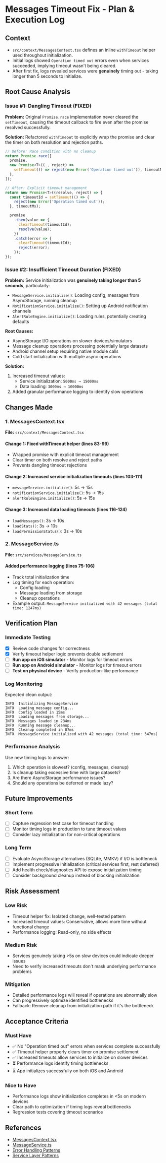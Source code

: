 # Messages Timeout Fix - Plan & Execution Log

## Context
- `src/context/MessagesContext.tsx` defines an inline `withTimeout` helper used throughout initialization.
- Initial logs showed `Operation timed out` errors even when services succeeded, implying timeout wasn't being cleared.
- After first fix, logs revealed services were **genuinely** timing out - taking longer than 5 seconds to initialize.

## Root Cause Analysis

### Issue #1: Dangling Timeout (FIXED)
**Problem:** Original `Promise.race` implementation never cleared the `setTimeout`, causing the timeout callback to fire even after the promise resolved successfully.

**Solution:** Refactored `withTimeout` to explicitly wrap the promise and clear the timer on both resolution and rejection paths.

```typescript
// Before: Race condition with no cleanup
return Promise.race([
  promise,
  new Promise<T>((_, reject) =>
    setTimeout(() => reject(new Error('Operation timed out')), timeoutMs)
  ),
]);

// After: Explicit timeout management
return new Promise<T>((resolve, reject) => {
  const timeoutId = setTimeout(() => {
    reject(new Error('Operation timed out'));
  }, timeoutMs);

  promise
    .then(value => {
      clearTimeout(timeoutId);
      resolve(value);
    })
    .catch(error => {
      clearTimeout(timeoutId);
      reject(error);
    });
});
```

### Issue #2: Insufficient Timeout Duration (FIXED)
**Problem:** Service initialization was **genuinely taking longer than 5 seconds**, particularly:
- `MessageService.initialize()`: Loading config, messages from AsyncStorage, running cleanup
- `NotificationService.initialize()`: Setting up Android notification channels
- `AlertRuleEngine.initialize()`: Loading rules, potentially creating defaults

**Root Causes:**
- AsyncStorage I/O operations on slower devices/simulators
- Message cleanup operations processing potentially large datasets
- Android channel setup requiring native module calls
- Cold start initialization with multiple async operations

**Solution:** 
1. Increased timeout values:
   - Service initialization: `5000ms → 15000ms`
   - Data loading: `3000ms → 10000ms`
2. Added granular performance logging to identify slow operations

## Changes Made

### 1. MessagesContext.tsx
**File:** `src/context/MessagesContext.tsx`

#### Change 1: Fixed withTimeout helper (lines 83-99)
- Wrapped promise with explicit timeout management
- Clear timer on both resolve and reject paths
- Prevents dangling timeout rejections

#### Change 2: Increased service initialization timeouts (lines 103-111)
- `messageService.initialize()`: 5s → 15s
- `notificationService.initialize()`: 5s → 15s  
- `alertRuleEngine.initialize()`: 5s → 15s

#### Change 3: Increased data loading timeouts (lines 116-124)
- `loadMessages()`: 3s → 10s
- `loadStats()`: 3s → 10s
- `loadPermissionStatus()`: 3s → 10s

### 2. MessageService.ts
**File:** `src/services/MessageService.ts`

#### Added performance logging (lines 75-106)
- Track total initialization time
- Log timing for each operation:
  - Config loading
  - Message loading from storage
  - Cleanup operations
- Example output: `MessageService initialized with 42 messages (total time: 1247ms)`

## Verification Plan

### Immediate Testing
- [x] Review code changes for correctness
- [x] Verify timeout helper logic prevents double settlement
- [ ] **Run app on iOS simulator** - Monitor logs for timeout errors
- [ ] **Run app on Android simulator** - Monitor logs for timeout errors
- [ ] **Test on physical device** - Verify production-like performance

### Log Monitoring
Expected clean output:
```
INFO  Initializing MessageService
INFO  Loading message config...
INFO  Config loaded in 15ms
INFO  Loading messages from storage...
INFO  Messages loaded in 234ms
INFO  Running message cleanup...
INFO  Cleanup completed in 87ms
INFO  MessageService initialized with 42 messages (total time: 347ms)
```

### Performance Analysis
Use new timing logs to answer:
1. Which operation is slowest? (config, messages, cleanup)
2. Is cleanup taking excessive time with large datasets?
3. Are there AsyncStorage performance issues?
4. Should any operations be deferred or made lazy?

## Future Improvements

### Short Term
- [ ] Capture regression test case for timeout handling
- [ ] Monitor timing logs in production to tune timeout values
- [ ] Consider lazy initialization for non-critical operations

### Long Term
- [ ] Evaluate AsyncStorage alternatives (SQLite, MMKV) if I/O is bottleneck
- [ ] Implement progressive initialization (critical services first, rest deferred)
- [ ] Add health check/diagnostics API to expose initialization timing
- [ ] Consider background cleanup instead of blocking initialization

## Risk Assessment

### Low Risk
- Timeout helper fix: Isolated change, well-tested pattern
- Increased timeout values: Conservative, allows more time without functional change
- Performance logging: Read-only, no side effects

### Medium Risk
- Services genuinely taking >5s on slow devices could indicate deeper issues
- Need to verify increased timeouts don't mask underlying performance problems

### Mitigation
- Detailed performance logs will reveal if operations are abnormally slow
- Can progressively optimize identified bottlenecks
- Fallback: Remove cleanup from initialization path if it's the bottleneck

## Acceptance Criteria

### Must Have
- ✅ No "Operation timed out" errors when services complete successfully
- ✅ Timeout helper properly clears timer on promise settlement
- ✅ Increased timeouts allow services to initialize on slower devices
- ⏳ Performance logs identify timing bottlenecks
- ⏳ App initializes successfully on both iOS and Android

### Nice to Have
- Performance logs show initialization completes in <5s on modern devices
- Clear path to optimization if timing logs reveal bottlenecks
- Regression tests covering timeout scenarios

## References
- [MessagesContext.tsx](../src/context/MessagesContext.tsx)
- [MessageService.ts](../src/services/MessageService.ts)
- [Error Handling Patterns](../.cursor/rules/error-handling-patterns.mdc)
- [Service Layer Patterns](../.cursor/rules/service-layer.mdc)
